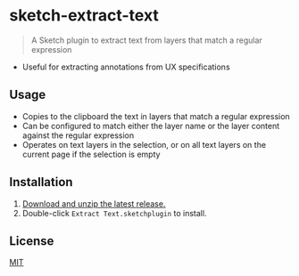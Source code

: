 # sketch-extract-text

> A Sketch plugin to extract text from layers that match a regular expression

- Useful for extracting annotations from UX specifications

## Usage

- Copies to the clipboard the text in layers that match a regular expression
- Can be configured to match either the layer name or the layer content against the regular expression
- Operates on text layers in the selection, or on all text layers on the current page if the selection is empty

## Installation

1. [Download and unzip the latest release.](https://github.com/yuanqing/sketch-extract-text/releases)
2. Double-click `Extract Text.sketchplugin` to install.

## License

[MIT](LICENSE.md)

